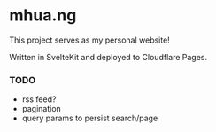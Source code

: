 # mhua.ng

This project serves as my personal website!

Written in SvelteKit and deployed to Cloudflare Pages.

### TODO

- rss feed?
- pagination
- query params to persist search/page
